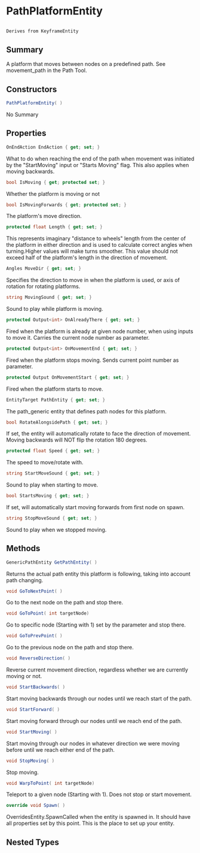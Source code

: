 # PathPlatformEntity

## 
```c#
Derives from KeyframeEntity
```

## Summary

A platform that moves between nodes on a predefined path. See movement_path in the Path Tool.
## Constructors

```c#
PathPlatformEntity( ) 
```
No Summary
## Properties

```c#
OnEndAction EndAction { get; set; } 
```
What to do when reaching the end of the path when movement was initiated by the "StartMoving" input or "Starts Moving" flag. This also applies when moving backwards.
```c#
bool IsMoving { get; protected set; } 
```
Whether the platform is moving or not
```c#
bool IsMovingForwards { get; protected set; } 
```
The platform's move direction.
```c#
protected float Length { get; set; } 
```
This represents imaginary "distance to wheels" length from the center of the platform in either direction and is used to calculate correct angles when turning.Higher values will make turns smoother. This value should not exceed half of the platform's length in the direction of movement.
```c#
Angles MoveDir { get; set; } 
```
Specifies the direction to move in when the platform is used, or axis of rotation for rotating platforms.
```c#
string MovingSound { get; set; } 
```
Sound to play while platform is moving.
```c#
protected Output<int> OnAlreadyThere { get; set; } 
```
Fired when the platform is already at given node number, when using inputs to move it. Carries the current node number as parameter.
```c#
protected Output<int> OnMovementEnd { get; set; } 
```
Fired when the platform stops moving. Sends current point number as parameter.
```c#
protected Output OnMovementStart { get; set; } 
```
Fired when the platform starts to move.
```c#
EntityTarget PathEntity { get; set; } 
```
The path_generic entity that defines path nodes for this platform.
```c#
bool RotateAlongsidePath { get; set; } 
```
If set, the entity will automatically rotate to face the direction of movement. Moving backwards will NOT flip the rotation 180 degrees.
```c#
protected float Speed { get; set; } 
```
The speed to move/rotate with.
```c#
string StartMoveSound { get; set; } 
```
Sound to play when starting to move.
```c#
bool StartsMoving { get; set; } 
```
If set, will automatically start moving forwards from first node on spawn.
```c#
string StopMoveSound { get; set; } 
```
Sound to play when we stopped moving.
## Methods

```c#
GenericPathEntity GetPathEntity( ) 
```
Returns the actual path entity this platform is following, taking into account path changing.
```c#
void GoToNextPoint( ) 
```
Go to the next node on the path and stop there.
```c#
void GoToPoint( int targetNode) 
```
Go to specific node (Starting with 1) set by the parameter and stop there.
```c#
void GoToPrevPoint( ) 
```
Go to the previous node on the path and stop there.
```c#
void ReverseDirection( ) 
```
Reverse current movement direction, regardless whether we are currently moving or not.
```c#
void StartBackwards( ) 
```
Start moving backwards through our nodes until we reach start of the path.
```c#
void StartForward( ) 
```
Start moving forward through our nodes until we reach end of the path.
```c#
void StartMoving( ) 
```
Start moving through our nodes in whatever direction we were moving before until we reach either end of the path.
```c#
void StopMoving( ) 
```
Stop moving.
```c#
void WarpToPoint( int targetNode) 
```
Teleport to a given node (Starting with 1). Does not stop or start movement.
```c#
override void Spawn( ) 
```
OverridesEntity.SpawnCalled when the entity is spawned in. It should have all properties set by this point.
This is the place to set up your entity.
## Nested Types

